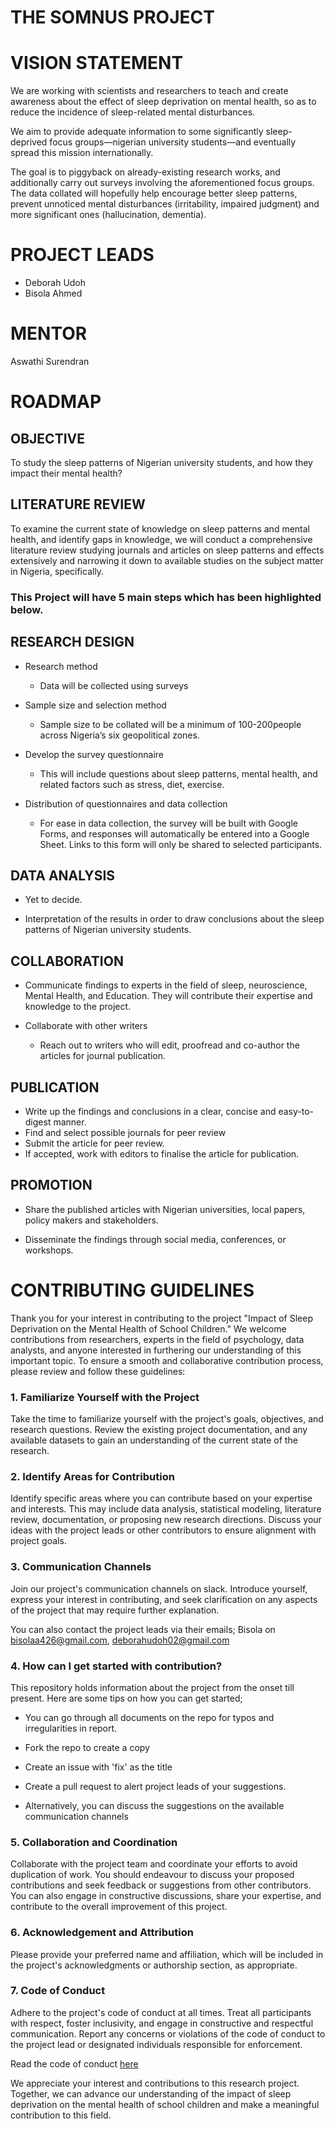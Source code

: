 # THE SOMNUS PROJECT

# VISION STATEMENT
We are working with scientists and researchers to teach and create awareness about the effect of sleep deprivation on mental health, so as to reduce the incidence of sleep-related mental disturbances.

We aim to provide adequate information to some significantly sleep-deprived focus groups—nigerian university students—and eventually spread this mission internationally.

The goal is to piggyback on already-existing research works, and additionally carry out surveys involving the aforementioned focus groups. The data collated will hopefully help encourage better sleep patterns, prevent unnoticed mental disturbances (irritability, impaired judgment) and more significant ones (hallucination, dementia).

# PROJECT LEADS
* Deborah Udoh
* Bisola Ahmed

# MENTOR
Aswathi Surendran

# ROADMAP

## OBJECTIVE
To study the sleep patterns of Nigerian university students, and how they impact their mental health?

## LITERATURE REVIEW
To examine the current state of knowledge on sleep patterns and mental health, and identify gaps in knowledge, we will conduct a comprehensive literature review studying journals and articles on sleep patterns and effects extensively and narrowing it down to available studies on the subject matter in Nigeria, specifically.

### This Project will have 5 main steps which has been highlighted below.

## RESEARCH DESIGN
 * Research method
     * Data will be collected using surveys

* Sample size and selection method
    * Sample size to be collated will be a minimum of 100-200people across Nigeria’s six geopolitical zones.

 * Develop the survey questionnaire 
    * This will include questions about sleep patterns, mental health, and related factors such as stress, diet, exercise.

* Distribution of questionnaires and data collection
    * For ease in data collection, the survey will be built with Google Forms, and responses will automatically be entered into a Google Sheet. Links to this form will only be shared to selected participants.

## DATA ANALYSIS
* Yet to decide.

* Interpretation of the results in order to draw conclusions about the sleep patterns of Nigerian university students.

## COLLABORATION
* Communicate findings to experts in the field of sleep, neuroscience, Mental Health, and Education. They will contribute their expertise and knowledge to the project.

* Collaborate with other writers
    * Reach out to writers who will edit, proofread and co-author the articles for journal publication.


## PUBLICATION
* Write up the findings and conclusions in a clear, concise and easy-to-digest manner.
* Find and select possible journals for peer review
* Submit the article for peer review.
* If accepted, work with editors to finalise the article for publication.

## PROMOTION
* Share the published articles with Nigerian universities, local papers, policy makers and stakeholders.

* Disseminate the findings through social media, conferences, or workshops.


# CONTRIBUTING GUIDELINES

Thank you for your interest in contributing to the project "Impact of Sleep Deprivation on the Mental Health of School Children." We welcome contributions from researchers, experts in the field of psychology, data analysts, and anyone interested in furthering our understanding of this important topic. To ensure a smooth and collaborative contribution process, please review and follow these guidelines:

### 1. Familiarize Yourself with the Project

Take the time to familiarize yourself with the project's goals, objectives, and research questions. Review the existing project documentation, and any available datasets to gain an understanding of the current state of the research.

### 2. Identify Areas for Contribution

Identify specific areas where you can contribute based on your expertise and interests. This may include data analysis, statistical modeling, literature review, documentation, or proposing new research directions. Discuss your ideas with the project leads or other contributors to ensure alignment with project goals.

### 3. Communication Channels

Join our project's communication channels on slack. Introduce yourself, express your interest in contributing, and seek clarification on any aspects of the project that may require further explanation. 

You can also contact the project leads via their emails; Bisola on bisolaa426@gmail.com, deborahudoh02@gmail.com

### 4. How can I get started with contribution?

This repository holds information about the project from the onset till present. Here are some tips on how you can get started;

* You can go through all documents on the repo for typos and irregularities in report.

* Fork the repo to create a copy

* Create an issue with 'fix' as the title

* Create a pull request to alert project leads of your suggestions.

* Alternatively, you can discuss the suggestions on the available communication channels

### 5. Collaboration and Coordination

Collaborate with the project team and coordinate your efforts to avoid duplication of work. You should endeavour to discuss your proposed contributions and seek feedback or suggestions from other contributors. You can also engage in constructive discussions, share your expertise, and contribute to the overall improvement of this project.

### 6. Acknowledgement and Attribution

Please provide your preferred name and affiliation, which will be included in the project's acknowledgments or authorship section, as appropriate.

### 7. Code of Conduct

Adhere to the project's code of conduct at all times. Treat all participants with respect, foster inclusivity, and engage in constructive and respectful communication. Report any concerns or violations of the code of conduct to the project lead or designated individuals responsible for enforcement. 

Read the code of conduct [here](https:/https://github.com/NPDebs/The-Somnus-Project/blob/main/Code%20of%20conduct.md/)

We appreciate your interest and contributions to this research project. Together, we can advance our understanding of the impact of sleep deprivation on the mental health of school children and make a meaningful contribution to this field.
